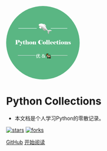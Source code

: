 <img width="200px" style="border-radius: 50%" bor src="img/coverlogo.png">

# Python Collections

- 本文档是个人学习Python的零散记录。

[![stars](https://badgen.net/github/stars/cs-awater/python_collections?icon=github)](https://github.com/cs-awater/python_collections) [![forks](https://badgen.net/github/forks//cs-awater/python_collections?icon=github)](https://github.com/cs-awater/python_collections) 

[GitHub](<https://github.com/cs-awater/python_collections/>)
[开始阅读](README.md)